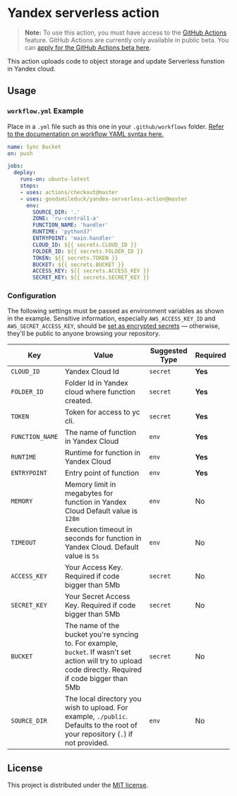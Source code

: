 # Yandex serverless action
> **Note:** To use this action, you must have access to the [GitHub Actions](https://github.com/features/actions) feature. GitHub Actions are currently only available in public beta. You can [apply for the GitHub Actions beta here](https://github.com/features/actions/signup/).

This action uploads code to object storage and update Serverless funstion in Yandex cloud.

## Usage

### `workflow.yml` Example

Place in a `.yml` file such as this one in your `.github/workflows` folder. [Refer to the documentation on workflow YAML syntax here.](https://help.github.com/en/articles/workflow-syntax-for-github-actions)

```yaml
name: Sync Bucket
on: push

jobs:
  deploy:
    runs-on: ubuntu-latest
    steps:
    - uses: actions/checkout@master
    - uses: goodsmileduck/yandex-serverless-action@master
      env:
        SOURCE_DIR: '.'
        ZONE: 'ru-central1-a'
        FUNCTION_NAME: 'handler'
        RUNTIME: 'python37'
        ENTRYPOINT: 'main.handler'
        CLOUD_ID: ${{ secrets.CLOUD_ID }}
        FOLDER_ID: ${{ secrets.FOLDER_ID }}
        TOKEN: ${{ secrets.TOKEN }}
        BUCKET: ${{ secrets.BUCKET }}
        ACCESS_KEY: ${{ secrets.ACCESS_KEY }}
        SECRET_KEY: ${{ secrets.SECRET_KEY }}
```

### Configuration

The following settings must be passed as environment variables as shown in the example. Sensitive information, especially `AWS_ACCESS_KEY_ID` and `AWS_SECRET_ACCESS_KEY`, should be [set as encrypted secrets](https://help.github.com/en/articles/virtual-environments-for-github-actions#creating-and-using-secrets-encrypted-variables) — otherwise, they'll be public to anyone browsing your repository.

| Key | Value | Suggested Type | Required |
| ------------- | ------------- | ------------- | ------------- |
| `CLOUD_ID` | Yandex Cloud Id | `secret` | **Yes** |
| `FOLDER_ID` | Folder Id in Yandex cloud where function created. | `secret` | **Yes** |
| `TOKEN` | Token for access to yc cli. | `secret` | **Yes** |
| `FUNCTION_NAME` | The name of function in Yandex Cloud | `env` | **Yes** |
| `RUNTIME` | Runtime for function in Yandex Cloud | `env` | **Yes** |
| `ENTRYPOINT` | Entry point of function | `env` | **Yes** |
| `MEMORY` | Memory limit in megabytes for function in Yandex Cloud Default value is `128m`| `env` | No |
| `TIMEOUT` | Execution timeout in seconds for function in Yandex Cloud. Default value is `5s` | `env` | No |
| `ACCESS_KEY` | Your Access Key. Required if code bigger than 5Mb | `secret` | No |
| `SECRET_KEY` | Your Secret Access Key. Required if code bigger than 5Mb | `secret` | No |
| `BUCKET` | The name of the bucket you're syncing to. For example, `bucket`. If wasn't set action will try to upload code directly. Required if code bigger than 5Mb| `secret` | No |
| `SOURCE_DIR` | The local directory you wish to upload. For example, `./public`. Defaults to the root of your repository (`.`) if not provided. | `env` | No |


## License

This project is distributed under the [MIT license](LICENSE.md).

